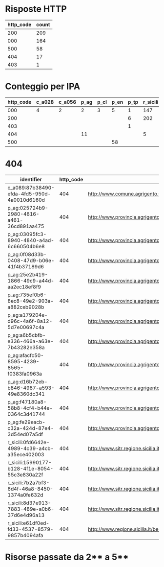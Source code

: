 # Risposte HTTP

| http_code | count |
| --- | --- |
| 200 | 209 |
| 000 | 164 |
| 500 | 58 |
| 404 | 17 |
| 403 | 1 |

# Conteggio per IPA 

| http_code | c_a028 | c_a056 | p_ag | p_cl | p_en | p_tp | r_sicili | c_a089 |
| --- | --- | --- | --- | --- | --- | --- | --- | --- |
| 000 | 4 | 2 | 2 | 3 | 5 | 1 | 147 |  |
| 200 |  |  |  |  |  | 6 | 202 | 1 |
| 403 |  |  |  |  |  | 1 |  |  |
| 404 |  |  | 11 |  |  |  | 5 | 1 |
| 500 |  |  |  |  | 58 |  |  |  |

# 404

| identifier | http_code | references |
| --- | --- | --- |
| c_a089:87b38490-efda-4fd5-950d-4a0010d6160d | 404 | http://www.comune.agrigento.sitr.it/ArcGIS/services/Agrigento/Catasto/MapServer/WMSServer? |
| p_ag:025724b9-2980-4816-a461-36cd891aa475 | 404 | http://www.provincia.agrigento.sitr.it/ArcGIS/services/ComuniSicilia/MapServer/WMSServer |
| p_ag:03095fc3-8940-4840-a4ad-6c660504b6e8 | 404 | http://www.provincia.agrigento.sitr.it/ArcGIS/services/IGM50K/MapServer/WMSServer |
| p_ag:0f08d33b-0408-47d9-b06e-41f4b37189d6 | 404 | http://www.provincia.agrigento.sitr.it/ArcGIS/services/Viabilita/MapServer/WMSServer |
| p_ag:25e2b419-1866-49c9-a44d-aa2ec18ef8f9 | 404 | http://www.provincia.agrigento.sitr.it/ArcGIS/services/SIC_ZPS/MapServer/WMSServer |
| p_ag:735ef0b6-8ec8-49e2-903a-a882ceb9028b | 404 | http://www.provincia.agrigento.sitr.it/ArcGIS/services/RD3267idrogeol/MapServer/WMSServer |
| p_ag:a179204e-d96c-4a6f-8a12-5d7e00697c4a | 404 | http://www.provincia.agrigento.sitr.it/ArcGIS/services/toponimi/MapServer/WMSServer |
| p_ag:a6b5cbfb-e336-466a-a63e-7b43282e358a | 404 | http://www.provincia.agrigento.sitr.it/ArcGIS/services/ImpBirdAreas/MapServer/WMSServer |
| p_ag:afacfc50-8595-4239-8565-f0383fa0963a | 404 | http://www.provincia.agrigento.sitr.it/ArcGIS/services/Ortofoto1994_BN/MapServer/WMSServer |
| p_ag:d16b72eb-b846-4987-a593-49e8360dc341 | 404 | http://www.provincia.agrigento.sitr.it/ArcGIS/services/CTR5Kcasmez/MapServer/WMSServer |
| p_ag:f47180a8-58b8-4cf4-b44e-0364c3d41744 | 404 | http://www.provincia.agrigento.sitr.it/ArcGIS/services/CTR_ediz94/MapServer/WMSServer |
| p_ag:fe29eacb-c32a-424d-87e4-3d54ed07a5df | 404 | http://www.provincia.agrigento.sitr.it/ArcGIS/services/CTR_ediz81/MapServer/WMSServer |
| r_sicili:0fd6642e-4989-4c39-a4cb-a35ece402003 | 404 | http://www.sitr.regione.sicilia.it/component/option,com_docman/task,doc_details/gid,24/Itemid,105/ |
| r_sicili:15990177-b128-4f1e-8054-55c3e830a22f | 404 | http://www.sitr.regione.sicilia.it/component/option,com_docman/task,doc_details/gid,24/Itemid,105/ |
| r_sicili:7b2a7bf3-6d4f-46a8-8450-1374a0fe632d | 404 | http://www.sitr.regione.sicilia.it/component/option,com_docman/task,doc_details/gid,24/Itemid,105/ |
| r_sicili:8d37e913-7883-489e-a0b6-37d6e4d96a13 | 404 | http://www.sitr.regione.sicilia.it/component/option,com_docman/task,doc_details/gid,24/Itemid,105/ |
| r_sicili:e61df0ed-fd33-4537-8579-9857b4094afa | 404 | http://www.regione.sicilia.it/beniculturali/dirbenicult/bca/ptpr/pianopaesistico.html |

# Risorse passate da 2** a 5**

